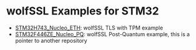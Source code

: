 # wolfSSL Examples for STM32

* [STM32H743_Nucleo_ETH](STM32H743_Nucleo_ETH): wolfSSL TLS with TPM example
* [STM32F446ZE_Nucleo_PQ](STM32F446ZE_Nucleo_PQ): wolfSSL Post-Quantum example, this is a pointer to another repository
